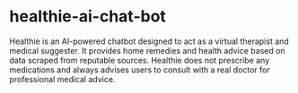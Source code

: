 # healthie-ai-chat-bot
Healthie is an AI-powered chatbot designed to act as a virtual therapist and medical suggester. It provides home remedies and health advice based on data scraped from reputable sources. Healthie does not prescribe any medications and always advises users to consult with a real doctor for professional medical advice.
